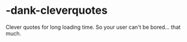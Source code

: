 # -dank-cleverquotes
Clever quotes for long loading time. So your user can't be bored... that much.
